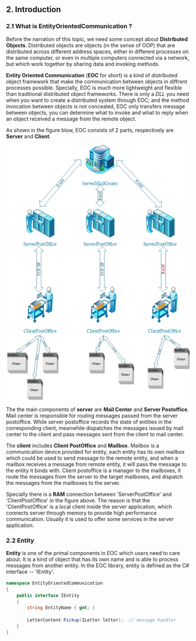 ## 2. Introduction


### 2.1 What is EntityOrientedCommunication ?

Before the narration of this topic, we need some concept about **Distributed Objects**. Distributed objects are objects (in the sense of OOP) that are distributed across different address spaces, either in different processes on the same computer, or even in multiple computers connected via a network, but which work together by sharing data and invoking methods.

**Entity Oriented Communication** (**EOC** for short) is a kind of distributed object framework that make the communication between objects in diffrent processes possible. Specially, EOC is much more lightweight and flexible than traditional distributed object frameworks. There is only a *DLL* you need when you want to create a distributed system through EOC; and the method invocation between objects is not concealed, EOC only transfers message between objects, you can determine what to invoke and what to reply when an object received a message from the remote object.

As shown in the figure blow, EOC consists of 2 parts, respectively are **Server** and **Client**.

![Message flow of EOC](https://github.com/chrisking94/EntityOrientedCommunication/blob/master/.doc/MessageFlow.jpg?raw=true "Message flow of EOC")

The the main components of **server** are **Mail Center** and **Server Postoffice**. Mail center is responsible for routing messages passed from the server postoffice. While server postoffice records the state of entities in the corresponding client, meanwhile dispatches the messages issued by mail center to the client and pass messages sent from the client to mail center.

The **client** includes **Client PostOffice** and **Mailbox**. Mailbox is a communication device provided for entity, each entity has its own mailbox which could be used to send message to the remote entity, and when a mailbox receives a message from remote entity, it will pass the message to the entity it binds with. Client postoffice is a manager to the mailboxes, it route the messages from the server to the target mailboxes, and dispatch the messages from the mailboxes to the server.

Specially there is a **RAM** connection between 'ServerPostOffice' and 'ClientPostOffice' in the figure above. The reason is that the 'ClientPostOffice' is a local client inside the server application, which connects server through memory to provide high performance communication. Usually it is used to offer some services in the server application.

### 2.2 Entity

**Entity** is one of the primal components in EOC which users need to care about. It is a kind of object that has its own name and is able to process messages from another entity. In the EOC library, entity is defined as the C# interface -- 'IEntity'.

```c#
namespace EntityOrientedCommunication
{
    public interface IEntity
    {
        string EntityName { get; }
        
        LetterContent Pickup(ILetter letter);  // message handler
    }
}
```